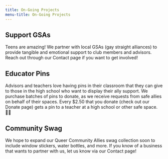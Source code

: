 ```yaml
---
title: On-Going Projects
menu-title: On-Going Projects
---
```


## Support GSAs 

Teens are amazing! We partner with local GSAs (gay straight alliances) to provide tangible and emotional support to club members and advisors. Reach out through our Contact page if you want to get involved!

## Educator Pins

Advisors and teachers love having pins in their classroom that they can give to those in the high school who want to display their ally support. We purchase batches of pins to donate, as we receive requests from safe allies on behalf of their spaces. Every $2.50 that you donate (check out our Donate page) gets a pin to a teacher at a high school or other safe space. 🏳️‍🌈

## Community Swag

We hope to expand our Queer Community Allies swag collection soon to include window stickers, water bottles, and more. If you know of a business that wants to partner with us, let us know via our Contact page! 
